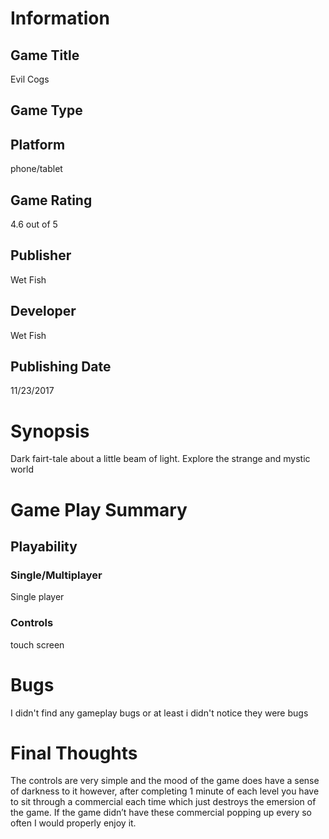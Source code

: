 # Information
## Game Title
Evil Cogs
## Game Type

## Platform
phone/tablet
## Game Rating
4.6 out of 5
## Publisher
Wet Fish
## Developer
Wet Fish
## Publishing Date
11/23/2017
# Synopsis
Dark fairt-tale about a little beam of light. Explore the strange and mystic world
# Game Play Summary
## Playability

### Single/Multiplayer
Single player
### Controls
touch screen
# Bugs
I didn't find any gameplay bugs or at least i didn't notice they were bugs
# Final Thoughts
The controls are very simple and the mood of the game does have a sense of darkness to it however, after completing 1 minute of each level you have to sit through a commercial each time which just destroys the emersion of the game. If the game didn’t have these commercial popping up every so often I would properly enjoy it. 
